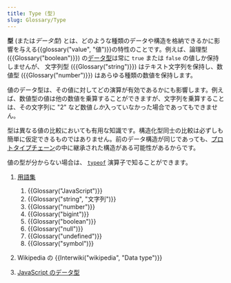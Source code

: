 ```yaml
---
title: Type (型)
slug: Glossary/Type
---
```

**型** (または*データ型*) とは、どのような種類のデータや構造を格納できるかに影響を与える{{glossary("value", "値")}}の特性のことです。例えば、論理型 ({{Glossary("boolean")}}) の[データ型](/ja/docs/Web/JavaScript/Data_structures)は常に `true` または `false` の値しか保持しませんが、 文字列型 ({{Glossary("string")}}) はテキスト文字列を保持し、数値型 ({{Glossary("number")}}) はあらゆる種類の数値を保持します。

値のデータ型は、その値に対してどの演算が有効であるかにも影響します。例えば、数値型の値は他の数値を乗算することができますが、文字列を乗算することは、その文字列に "2" など数値*しか*入っていなかった場合であってもできません。

型は異なる値の比較においても有用な知識です。構造化型同士の比較は必ずしも簡単に仮定できるものではありません。前のデータ構造が同じであっても、[プロトタイプチェーン](/ja/docs/Web/JavaScript/Inheritance_and_the_prototype_chain)の中に継承された構造がある可能性があるからです。

値の型が分からない場合は、 [`typeof`](/ja/docs/Web/JavaScript/Reference/Operators/typeof) 演算子で知ることができます。

1. [用語集](/ja/docs/Glossary)

    1. {{Glossary("JavaScript")}}
    2. {{Glossary("string", "文字列")}}
    3. {{Glossary("number")}}
    4. {{Glossary("bigint")}}
    5. {{Glossary("boolean")}}
    6. {{Glossary("null")}}
    7. {{Glossary("undefined")}}
    8. {{Glossary("symbol")}}

2. Wikipedia の {{Interwiki("wikipedia", "Data type")}}
3. [JavaScript のデータ型](/ja/docs/Web/JavaScript/Data_structures)
